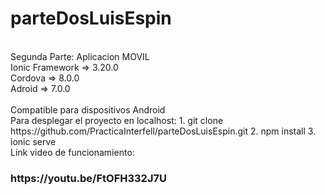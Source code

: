 # parteDosLuisEspin
<br>
Segunda Parte: Aplicacion MOVIL
<br>
Ionic Framework =>  3.20.0
<br>
Cordova         =>  8.0.0
<br>
Adroid          =>  7.0.0
<br>
<br>
Compatible para dispositivos Android
<br>
Para desplegar el proyecto en localhost:
1. git clone https://github.com/PracticaInterfell/parteDosLuisEspin.git
2. npm install
3. ionic serve
<br>
Link video de funcionamiento:
<br>
<h3>https://youtu.be/FtOFH332J7U</h3>
